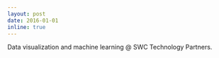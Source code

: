 ```yaml
---
layout: post
date: 2016-01-01
inline: true
---
```


Data visualization and machine learning @ SWC Technology Partners.
